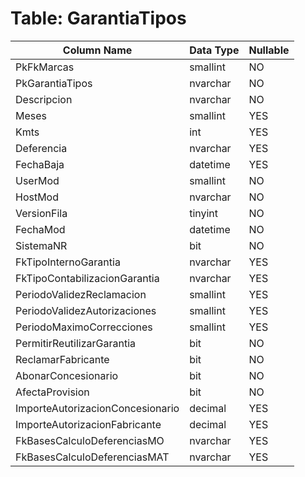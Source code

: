 # Table: GarantiaTipos

| Column Name | Data Type | Nullable |
|-------------|-----------|----------|
| PkFkMarcas | smallint | NO |
| PkGarantiaTipos | nvarchar | NO |
| Descripcion | nvarchar | NO |
| Meses | smallint | YES |
| Kmts | int | YES |
| Deferencia | nvarchar | YES |
| FechaBaja | datetime | YES |
| UserMod | smallint | NO |
| HostMod | nvarchar | NO |
| VersionFila | tinyint | NO |
| FechaMod | datetime | NO |
| SistemaNR | bit | NO |
| FkTipoInternoGarantia | nvarchar | YES |
| FkTipoContabilizacionGarantia | nvarchar | YES |
| PeriodoValidezReclamacion | smallint | YES |
| PeriodoValidezAutorizaciones | smallint | YES |
| PeriodoMaximoCorrecciones | smallint | YES |
| PermitirReutilizarGarantia | bit | NO |
| ReclamarFabricante | bit | NO |
| AbonarConcesionario | bit | NO |
| AfectaProvision | bit | NO |
| ImporteAutorizacionConcesionario | decimal | YES |
| ImporteAutorizacionFabricante | decimal | YES |
| FkBasesCalculoDeferenciasMO | nvarchar | YES |
| FkBasesCalculoDeferenciasMAT | nvarchar | YES |

